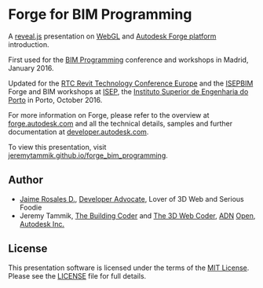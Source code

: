 # Forge for BIM Programming

A [reveal.js](https://github.com/hakimel/reveal.js) presentation
on [WebGL](https://www.khronos.org/webgl)
and [Autodesk Forge platform](https://developer.autodesk.com) introduction.

First used for
the [BIM Programming](http://www.bimprogramming.com) conference and workshops in Madrid, January 2016.

Updated for 
the [RTC Revit Technology Conference Europe](http://www.rtcevents.com/rtc2016eur) and 
the [ISEPBIM](https://www.facebook.com/ISEPBIM) Forge and BIM workshops at [ISEP](http://www.isep.ipp.pt), 
the [Instituto Superior de Engenharia do Porto](http://www.isep.ipp.pt) in Porto, October 2016.

For more information on Forge, please refer
to the overview at [forge.autodesk.com](https://forge.autodesk.com)
and all the technical details, samples and further documentation
at [developer.autodesk.com](https://developer.autodesk.com).

To view this presentation, visit [jeremytammik.github.io/forge_bim_programming](http://jeremytammik.github.io/forge_bim_programming).


## Author

- [Jaime Rosales D.](https://github.com/jaimerosales),
[Developer Advocate](https://github.com/Developer-Autodesk),
Lover of 3D Web and Serious Foodie
- Jeremy Tammik,
[The Building Coder](http://thebuildingcoder.typepad.com) and
[The 3D Web Coder](http://the3dwebcoder.typepad.com),
[ADN](http://www.autodesk.com/adn)
[Open](http://www.autodesk.com/adnopen),
[Autodesk Inc.](http://www.autodesk.com)


## License

This presentation software is licensed under the terms of
the [MIT License](http://opensource.org/licenses/MIT).
Please see the [LICENSE](LICENSE) file for full details.
